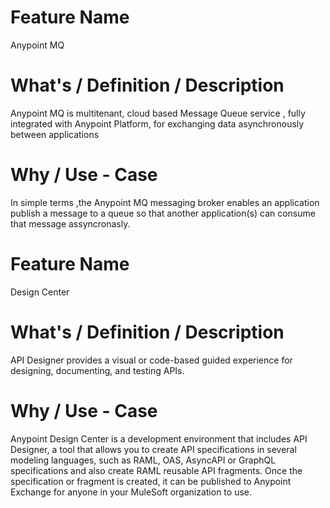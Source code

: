 # Feature Name
Anypoint MQ
# What's / Definition / Description
Anypoint MQ is multitenant, cloud based Message Queue service , fully integrated with Anypoint Platform, for exchanging data asynchronously between applications

# Why / Use - Case
In simple terms ,the Anypoint MQ messaging broker enables an application publish a message to a queue so that another application(s) can consume that message assyncronasly. 


# Feature Name
Design Center

# What's / Definition / Description
API Designer provides a visual or code-based guided experience for designing, documenting, and testing APIs.

# Why / Use - Case
Anypoint Design Center is a development environment that includes API Designer, a tool that allows you to create API specifications in several modeling languages, such as  RAML, OAS, AsyncAPI or GraphQL specifications 
and also create RAML reusable API fragments. 
Once the specification or fragment is created, it can be published to Anypoint Exchange for anyone in your MuleSoft organization to use.

   
